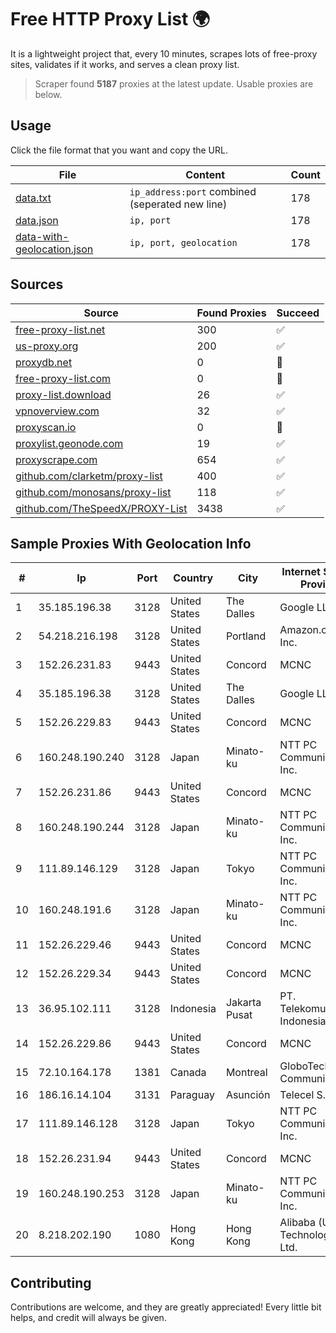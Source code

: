 
# Free HTTP Proxy List 🌍

It is a lightweight project that, every 10 minutes, scrapes lots of free-proxy sites, validates if it works, and serves a clean proxy list.


> Scraper found **5187** proxies at the latest update. Usable proxies are below.

## Usage

Click the file format that you want and copy the URL.


|File|Content|Count|
|----|-------|-----|
|[data.txt](https://raw.githubusercontent.com/themiralay/Proxy-List-World/master/data.txt)|`ip_address:port` combined (seperated new line)|178|
|[data.json](https://raw.githubusercontent.com/themiralay/Proxy-List-World/master/data.json)|`ip, port`|178|
|[data-with-geolocation.json](https://raw.githubusercontent.com/themiralay/Proxy-List-World/master/data-with-geolocation.json)|`ip, port, geolocation`|178|

## Sources

|Source|Found Proxies|Succeed|
|------|-------------|-------|
|[free-proxy-list.net](https://free-proxy-list.net)|300|✅|
|[us-proxy.org](https://www.us-proxy.org)|200|✅|
|[proxydb.net](http://proxydb.net)|0|🚫|
|[free-proxy-list.com](https://free-proxy-list.com/?page=&port=&type%5B%5D=http&type%5B%5D=https&up_time=0&search=Search)|0|🚫|
|[proxy-list.download](https://www.proxy-list.download/HTTP)|26|✅|
|[vpnoverview.com](https://vpnoverview.com/privacy/anonymous-browsing/free-proxy-servers)|32|✅|
|[proxyscan.io](https://www.proxyscan.io)|0|🚫|
|[proxylist.geonode.com](https://proxylist.geonode.com/api/proxy-list?limit=300&page=1&sort_by=lastChecked&sort_type=desc&protocols=http,https)|19|✅|
|[proxyscrape.com](https://api.proxyscrape.com/v2/?request=displayproxies&protocol=http&timeout=10000&country=all&ssl=all&anonymity=all)|654|✅|
|[github.com/clarketm/proxy-list](https://raw.githubusercontent.com/clarketm/proxy-list/master/proxy-list-raw.txt)|400|✅|
|[github.com/monosans/proxy-list](https://raw.githubusercontent.com/monosans/proxy-list/main/proxies/http.txt)|118|✅|
|[github.com/TheSpeedX/PROXY-List](https://raw.githubusercontent.com/TheSpeedX/PROXY-List/master/http.txt)|3438|✅|


## Sample Proxies With Geolocation Info

|#|Ip|Port|Country|City|Internet Service Provider|
|-|--|----|-------|----|-------------------------|
|1|35.185.196.38|3128|United States|The Dalles|Google LLC|
|2|54.218.216.198|3128|United States|Portland|Amazon.com, Inc.|
|3|152.26.231.83|9443|United States|Concord|MCNC|
|4|35.185.196.38|3128|United States|The Dalles|Google LLC|
|5|152.26.229.83|9443|United States|Concord|MCNC|
|6|160.248.190.240|3128|Japan|Minato-ku|NTT PC Communications, Inc.|
|7|152.26.231.86|9443|United States|Concord|MCNC|
|8|160.248.190.244|3128|Japan|Minato-ku|NTT PC Communications, Inc.|
|9|111.89.146.129|3128|Japan|Tokyo|NTT PC Communications, Inc.|
|10|160.248.191.6|3128|Japan|Minato-ku|NTT PC Communications, Inc.|
|11|152.26.229.46|9443|United States|Concord|MCNC|
|12|152.26.229.34|9443|United States|Concord|MCNC|
|13|36.95.102.111|3128|Indonesia|Jakarta Pusat|PT. Telekomunikasi Indonesia|
|14|152.26.229.86|9443|United States|Concord|MCNC|
|15|72.10.164.178|1381|Canada|Montreal|GloboTech Communications|
|16|186.16.14.104|3131|Paraguay|Asunción|Telecel S.A.|
|17|111.89.146.128|3128|Japan|Tokyo|NTT PC Communications, Inc.|
|18|152.26.231.94|9443|United States|Concord|MCNC|
|19|160.248.190.253|3128|Japan|Minato-ku|NTT PC Communications, Inc.|
|20|8.218.202.190|1080|Hong Kong|Hong Kong|Alibaba (US) Technology Co., Ltd.|



## Contributing

Contributions are welcome, and they are greatly appreciated! Every
little bit helps, and credit will always be given.

